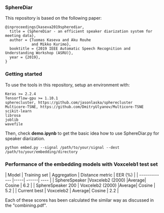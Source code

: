 ### SphereDiar

This repository is based on the following paper:

```
@inproceedings{kaseva2019spherediar,
  title = {SphereDiar - an efficient speaker diarization system for meeting data},
  author = {Tuomas Kaseva and Aku Rouhe 
            and Mikko Kurimo},
  booktitle = {2019 IEEE Automatic Speech Recognition and Understanding Workshop (ASRU)},
  year = {2019},
}
```



### Getting started

To use the tools in this repository, setup an environment with:

```
Keras >= 2.2.4 
Tensorflow-gpu >= 1.10.1
spherecluster, https://github.com/jasonlaska/spherecluster
Multicore-TSNE, https://github.com/DmitryUlyanov/Multicore-TSNE
scikit-learn
librosa
joblib
wavefile
```
Then, check **demo.ipynb** to get the basic idea how to use SphereDiar.py for speaker diarization. 

```
python embed.py --signal /path/to/your/signal --dest /path/to/your/embedding/directory
```

### Performance of the embedding models with Voxceleb1 test set

| Model  | Training set | Aggregation | Distance metric | EER (%) |
| ------------- |-----| ------| ---- |
| SphereSpeaker |Voxceleb2 (2000) |Average| Cosine | 6.2  |
| SphereSpeaker 200 | Voxceleb2 (2000) |Average| Cosine | 5.2 |
| Current best | Voxceleb2 | Average| Cosine | 2.2 |

Each of these scores has been calculated the similar way as discussed in the "combining.pdf".


